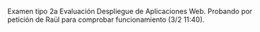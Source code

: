 Examen tipo 2a Evaluación Despliegue de Aplicaciones Web.
Probando por petición de Raül para comprobar funcionamiento (3/2 11:40).
